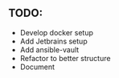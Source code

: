 ## TODO:

* Develop docker setup
* Add Jetbrains setup
* Add ansible-vault
* Refactor to better structure
* Document 

